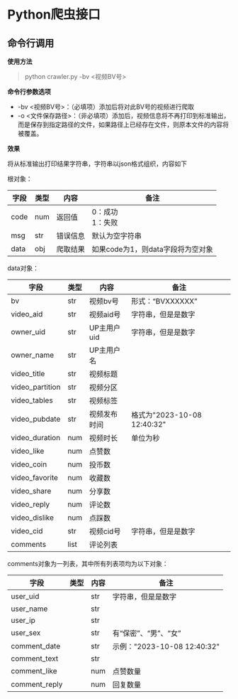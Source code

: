 # Python爬虫接口

## 命令行调用

**使用方法**
> python crawler.py -bv <视频BV号>

**命令行参数选项**

* -bv <视频BV号>：（必填项）添加后将对此BV号的视频进行爬取
* -o <文件保存路径>：（非必填项）添加后，视频信息将不再打印到标准输出，而是保存到指定路径的文件，如果路径上已经存在文件，则原本文件的内容将被覆盖。

**效果**

将从标准输出打印结果字符串，字符串以json格式组织，内容如下

根对象：

| 字段    | 类型 | 内容     | 备注                          |
| ------- | ---- | -------- | ----------------------------- |
| code    | num  | 返回值   |  0：成功<br /> 1：失败 |
| msg | str  | 错误信息 | 默认为空字符串                       |
| data | obj  | 爬取结果 | 如果code为1，则data字段将为空对象                       |

data对象：

| 字段            | 类型 | 内容         | 备注                   |
| --------------- | ---- | ------------ | ---------------------- |
| bv              | str  | 视频bv号     | 形式：“BVXXXXXX”       |
| video_aid       | str  | 视频aid号    | 字符串，但是是数字                       |
| owner_uid       | str  | UP主用户uid |  字符串，但是是数字                      |
| owner_name      | str  | UP主用户名   |                        |
| video_title     | str  | 视频标题     |                        |
| video_partition | str  | 视频分区     |                        |
| video_tables    | str  | 视频标签     |                        |
| video_pubdate   | str  | 视频发布时间 | 格式为"2023-10-08 12:40:32"       |
| video_duration  | num  | 视频时长     | 单位为秒               |
| video_like      | num  | 点赞数       |                        |
| video_coin      | num  | 投币数       |                        |
| video_favorite  | num  | 收藏数       |                        |
| video_share     | num  | 分享数       |                        |
| video_reply     | num  | 评论数       |                        |
| video_dislike   | num  | 点踩数       |                        |
| video_cid       | str  | 视频cid号    | 字符串，但是是数字                       |
| comments       | list  | 评论列表    |                        |

comments对象为一列表，其中所有列表项均为以下对象：

| 字段              | 类型 | 内容     | 备注                     |
| ----------------- | ---- | -------- | ------------------------ |
| user_uid          |      |   str       |  字符串，但是是数字                        |
| user_name         |      |   str       |                          |
| user_ip           |      |   str       |                          |
| user_sex          |      |  str        | 有“保密”、“男”、“女”   |
| comment_date      |      |  str        | 示例："2023-10-08 12:40:32" |
| comment_text      |      |  str        |                          |
| comment_like      |      |  num        | 点赞数量                         |
| comment_reply     |      |  num        | 回复数量                         |

